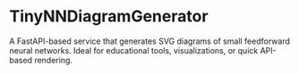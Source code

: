# TinyNNDiagramGenerator
A FastAPI-based service that generates SVG diagrams of small feedforward neural networks. Ideal for educational tools, visualizations, or quick API-based rendering.
